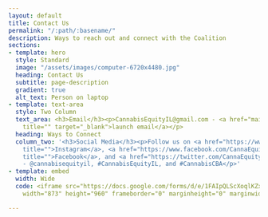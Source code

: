 ```yaml
---
layout: default
title: Contact Us
permalink: "/:path/:basename/"
description: Ways to reach out and connect with the Coalition
sections:
- template: hero
  style: Standard
  image: "/assets/images/computer-6720x4480.jpg"
  heading: Contact Us
  subtitle: page-description
  gradient: true
  alt_text: Person on laptop
- template: text-area
  style: Two Column
  text_area: <h3>Email</h3><p>CannabisEquityIL@gmail.com - <a href="mailto:CannabisEquityIL@gmail.com"
    title="" target="_blank">launch email</a></p>
  heading: Ways to Connect
  column_two: '<h3>Social Media</h3><p>Follow us on <a href="https://www.instagram.com/CannaEquityIL/"
    title="">Instagram</a>, <a href="https://www.facebook.com/CannaEquityIL/?ref=page_internal"
    title="">Facebook</a>, and <a href="https://twitter.com/CannaEquityIL/" title="">Twitter</a>
    - @cannabisequityil, #CannabisEquityIL, and #CannabisCBA</p>'
- template: embed
  width: Wide
  code: <iframe src="https://docs.google.com/forms/d/e/1FAIpQLScXoqlKZxVMrdyerfR0rvJ0L9aNLK1CdAFoRCSNf9PWbRB9mA/viewform?embedded=true"
    width="873" height="960" frameborder="0" marginheight="0" marginwidth="0">Loading…</iframe>

---
```

